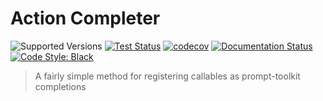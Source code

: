 # Action Completer

![Supported Versions](https://img.shields.io/pypi/pyversions/prompt-toolkit-action-completer.svg)
[![Test Status](https://github.com/stephen-bunn/prompt-toolkit-action-completer/workflows/Test%20Package/badge.svg)](https://github.com/stephen-bunn/prompt-toolkit-action-completer/actions?query=workflow%3A%22Test+Package%22)
[![codecov](https://codecov.io/gh/stephen-bunn/prompt-toolkit-action-completer/branch/master/graph/badge.svg)](https://codecov.io/gh/stephen-bunn/prompt-toolkit-action-completer)
[![Documentation Status](https://readthedocs.org/projects/prompt-toolkit-action-completer/badge/?version=latest)](https://prompt-toolkit-action-completer.readthedocs.org/)
[![Code Style: Black](https://img.shields.io/badge/code%20style-black-000000.svg)](https://black.readthedocs.io/en/stable/)

> A fairly simple method for registering callables as prompt-toolkit completions
